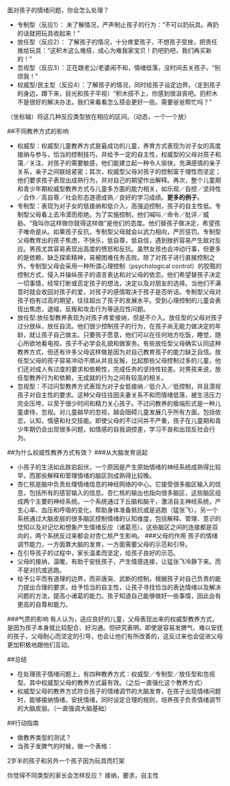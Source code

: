 面对孩子的情绪问题，你会怎么处理？
* 专制型（反应1）： 未了解情况，严声制止孩子的行为：“不可以扔玩具。再扔的话就把玩具收起来！”
* 放任型（反应2）： 了解孩子的情况，十分疼爱孩子，不想孩子受挫，把责任推给玩具：“这积木这么难搭，成心为难我家宝贝！扔吧扔吧，我们再买新的！”
* 忽视型（反应3）：正在跟老公/老婆闹不和，情绪低落，没时间去关孩子。“别烦我！”
* 权威型/民主型（反应4）：了解孩子的情况，同时给孩子设定边界。（走到孩子的身边，蹲下来，目光和孩子平视）“积木搭不上，你感到很沮丧吧。扔积木不是很好的解决办法，我们来看看怎么搭会更好一些。需要爸爸帮忙吗？”

（坐标轴）将这几种反应类型放在相应的区间。（动态，一个一个放）

##不同教养方式的影响
* 权威型：权威型儿童教养方式是最成功的儿童，养育方式表现为对子女的高度接纳与参与，恰当的控制技巧，并给予一定的自主性，权威型的父母对孩子和蔼／关注，对孩子的需要敏感，他们能建立起一种令人愉快，充满感情的亲子关系，亲子之间联结紧密；其次，权威型父母对孩子的控制富于理性而坚定；他们要求孩子表现出成熟行为，并对自己的期望作出解释。再次，整个儿童期和青少年期权威型教养方式与儿童多方面的能力相关，如乐观／自控／坚持性／合作／高自尊／社会形态道德成熟／良好的学习成绩。**更多的例子**。
* 专制型：表现为对子女的低接纳和低介入，高强迫控制，孩子的自主性低。专制型父母看上去冷漠而拒绝。为了实施控制，他们喊叫／命令／批评／威胁。“我叫你这样做你就得这样做”是他们的态度。他们替孩子做决定，希望孩子唯命是从。如果孩子反抗，专制型父母就会以武力相向，严厉惩罚。专制型父母教育出的孩子焦虑，不快乐，低自尊，低自信，遇到挫折容易产生敌对反应。男孩尤其容易表现出高度的愤怒和反抗。虽然女孩也会冲动行事，但更多的是依赖，缺乏探索精神，易被困难任务击败。除了对孩子进行直接控制之外，专制型父母会采用一种所谓心理控制（psychological control）的狡黠的控制方式，侵入并操纵孩子的语言表达和对父母的依恋。他们希望替孩子决定一切事情，经常打断或否定孩子的想法，决定以及对朋友的选择。当他们不满意时就会收回对孩子的爱，对孩子的感情取决于孩子是否听话。专制型父母对孩子抱有过高的期望，往往超出了孩子的发展水平。受到心理控制的儿童会表现出焦虑，退缩，反叛和攻击行为等适应性问题。
* 放任型:放任型教养表现为对孩子疼爱接纳，但是不介入。放任型的父母对孩子过分放纵，放任自流。他们很少控制孩子的行为，在孩子尚无能力做决定的年龄，就让孩子自己做主。只要孩子愿意，他们可以在任何地方吃饭，睡觉，随心所欲地看电视。孩子不必学会礼貌和做家务。有些放任型父母确实认同这种教养方式，但还有许多父母这样做是因为对自己教育孩子的能力缺乏自信。放任型父母的孩子容易冲动不顺从并且反叛，比起那些父母控制过多的儿童，他们还对成人有过度的要求和依赖性，完成任务的坚持性较差。对男孩来说，放任型教养行为和依赖，无成就的行为之间有较高的相关。
* 忽视型：不过问型教养方式表现为对子女低接纳／低介入／低控制，并且漠视孩子对自主性的要求。这种父母往往因夫妻关系不和而情绪低落，被生活压力完全压垮，以至于很少时间和精力关心孩子。不过问教养的极端形式是一种儿童虐待，忽视。对儿童越早的忽视，越会阻碍儿童发展几乎所有方面，包括依恋，认知，情感和社交技能。即使父母的不过问并不严重，孩子在儿童期和青少年期仍会出现很多问题，如情感的自我调控差，学习不良和出现反社会行为。

##为什么权威性教养方式有效？
###从大脑发育说起
* 小孩子的生活如此跌宕起伏，一个原因是产生原始情绪的神经系统成熟得比较早，而那些解释和管理情绪的脑区则成熟得比较晚。
* 杏仁核是脑中负责处理情绪信息的神经网络的中心。它接受很多脑区输入的信息，包括所有的感官输入的信息。杏仁核的输出也指向很多脑区，这些脑区组成两个主要的神经系统。一个系统通过下丘脑和脑干，激活自主神经系统，产生心率、血压和呼吸的变化，帮助身体准备抵抗或是逃跑（猛张飞）。另一个系统通过大脑皮层的很多脑区控制情绪的认知维度，包括解释、管理、意识的觉知以及对记忆和想象产生情绪反应（诸葛亮）。这些脑区之间的连接都是双向的，两个系统反过来都会对杏仁核产生影响。
###父母的作用
孩子的情绪调节能力，一方面靠大脑的发育，一方面需要父母的示范和引导。
* 在引导孩子的过程中，家长温柔而坚定，给孩子良好的示范。
* 父母的接纳，温暖，有助于安抚孩子，产生情感连接，让猛张飞冷静下来。而不是对抗或逃跑。
* 给予公平而有道理的边界，而非唐突、武断的控制，根据孩子对自己负责的能力提出合理的要求，给予恰当的自主性，让孩子寻找恰当的表达情绪以及解决问题的方法，提高小诸葛的能力。孩子知道自己能够做好一些事情，因此会有更高的自尊和能力。

###气质的影响
有人认为，适应良好的儿童，父母表现出来的权威型教养方式，是因为孩子本身就比较配合、好沟通。但研究表明，即使是容易发脾气、难以安抚的孩子，父母耐心而坚定的引导，也会让他们有所改善的，这反过来也会促进父母更加积极地跟他们互动。


##总结
* 在处理孩子情绪问题上，有四种教养方式：权威型／专制型／放任型和忽视型。其中权威型父母的教养方式最有效。（之后一直强化这个教养方式）
* 权威型父母的教养方式符合孩子的情绪调节的大脑发育，在孩子出现情绪问题时，能够接纳情绪，安抚情绪，同时设定合理的规则，培养孩子负责情绪调节的大脑皮层。（一直强调大脑基础）

##行动指南
* 做教养类型的测试？
* 当孩子发脾气的时候，做一个表格：


2岁半的孩子和另外一个孩子因为玩具而打架


你觉得不同类型的家长会怎样反应？
接纳，要求，自主性


























